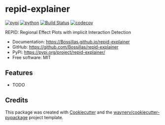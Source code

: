 # repid-explainer


[![pypi](https://img.shields.io/pypi/v/repid-explainer.svg)](https://pypi.org/project/repid-explainer/)
[![python](https://img.shields.io/pypi/pyversions/repid-explainer.svg)](https://pypi.org/project/repid-explainer/)
[![Build Status](https://github.com/Bossillas/repid-explainer/actions/workflows/dev.yml/badge.svg)](https://github.com/Bossillas/repid-explainer/actions/workflows/dev.yml)
[![codecov](https://codecov.io/gh/Bossillas/repid-explainer/branch/main/graphs/badge.svg)](https://codecov.io/github/Bossillas/repid-explainer)



REPID: Regional Effect Plots with implicit Interaction Detection


* Documentation: <https://Bossillas.github.io/repid-explainer>
* GitHub: <https://github.com/Bossillas/repid-explainer>
* PyPI: <https://pypi.org/project/repid-explainer/>
* Free software: MIT


## Features

* TODO

## Credits

This package was created with [Cookiecutter](https://github.com/audreyr/cookiecutter) and the [waynerv/cookiecutter-pypackage](https://github.com/waynerv/cookiecutter-pypackage) project template.
